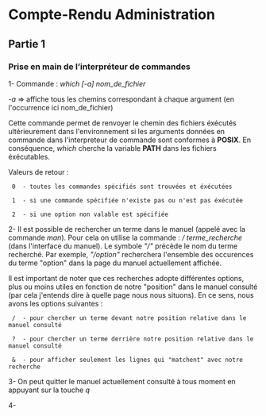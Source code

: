 # Compte-Rendu Administration
## Partie 1
### Prise en main de l’interpréteur de commandes

1- Commande : *which [-a] nom_de_fichier*

*-a* => affiche tous les chemins correspondant à chaque argument (en l'occurrence ici nom_de_fichier)

Cette commande permet de renvoyer le chemin des fichiers éxécutés ultérieurement dans l'environnement
si les arguments données en commande dans l'interpreteur de commande sont conformes à **POSIX**.
En conséquence, *which* cherche la variable **PATH** dans les fichiers éxécutables.

Valeurs de retour :

     0	- toutes les commandes spécifiés sont trouvées et éxécutées
 
     1	- si une commande spécifiée n'existe pas ou n'est pas éxécutée
 
     2	- si une option non valable est spécifiée
     
2- Il est possible de rechercher un terme dans le manuel (appelé avec la commande *man*). Pour cela on utilise la commande : */ terme_recherche*  (dans l'interface du manuel). Le symbole *"/"* précède le nom du terme recherché. Par exemple, *"/option"* recherchera l'ensemble des occurences du terme "option" dans la page du manuel actuellement affichée.

Il est important de noter que ces recherches adopte différentes options, plus ou moins utiles en fonction de notre "position" dans le manuel consulté (par cela j'entends dire à quelle page nous nous situons). En ce sens, nous avons les options suivantes :

     /	- pour chercher un terme devant notre position relative dans le manuel consulté
 
     ?	- pour chercher un terme derrière notre position relative dans le manuel consulté
 
     &	- pour afficher seulement les lignes qui "matchent" avec notre recherche
     
3- On peut quitter le manuel actuellement consulté à tous moment en appuyant sur la touche *q*

4- 



 
 

